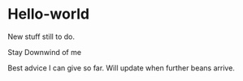 # Hello-world
New stuff still to do.

Stay Downwind of me 

Best advice I can give so far. Will update when further beans arrive.
